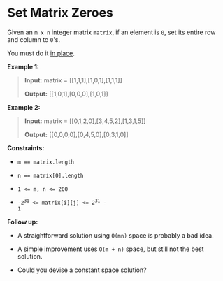 # Set Matrix Zeroes

Given an <code>m x n</code> integer matrix <code>matrix</code>, if an element is <code>0</code>, set its entire row and column to <code>0</code>'s.

You must do it <a href="https://en.wikipedia.org/wiki/In-place_algorithm" target="_blank">in place</a>.


**Example 1:**
>
> **Input:** matrix = [[1,1,1],[1,0,1],[1,1,1]]
>
> **Output:** [[1,0,1],[0,0,0],[1,0,1]]

**Example 2:**
>
> **Input:** matrix = [[0,1,2,0],[3,4,5,2],[1,3,1,5]]
>
> **Output:** [[0,0,0,0],[0,4,5,0],[0,3,1,0]]


**Constraints:**

- <code>m == matrix.length</code>

- <code>n == matrix[0].length</code>

- <code>1 &lt;= m, n &lt;= 200</code>

- <code>-2<sup>31</sup> &lt;= matrix[i][j] &lt;= 2<sup>31</sup> - 1</code>


**Follow up:**

- A straightforward solution using <code>O(mn)</code> space is probably a bad idea.

- A simple improvement uses <code>O(m + n)</code> space, but still not the best solution.

- Could you devise a constant space solution?

